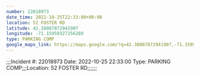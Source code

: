 ```yaml
---
number: 22018973
date_time: 2022-10-25T22:33:00+00:00
location: 52 FOSTER RD
latitude: 42.38007872941907
longitude: -71.15959327256289
type: PARKING COMP
google_maps_link: https://maps.google.com/?q=42.38007872941907,-71.15959327256289
---
```


;;;Incident #: 22018973  Date: 2022-10-25 22:33:00   Type: PARKING COMP;;;Location: 52 FOSTER RD;;;;;;
